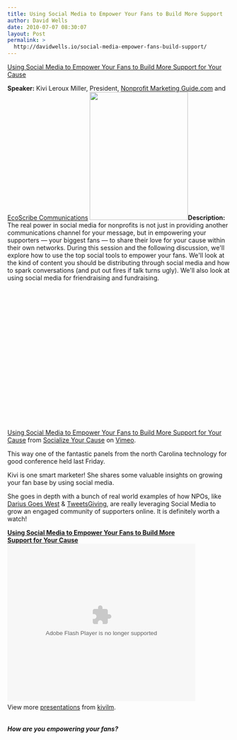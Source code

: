 ```yaml
---
title: Using Social Media to Empower Your Fans to Build More Support
author: David Wells
date: 2010-07-07 08:30:07
layout: Post
permalink: >
  http://davidwells.io/social-media-empower-fans-build-support/
---
```


<a href="http://www.slideshare.net/kivilm/using-social-media-to-empower-your-fans-to-build-more-support-for-your-cause">Using Social Media to Empower Your Fans to Build More Support for Your Cause</a>

<strong>Speaker:</strong> Kivi Leroux Miller, President, <a href="http://www.nonprofitmarketingguide.com/">Nonprofit Marketing Guide.com</a> and <a href="http://www.ecoscribe.com/">EcoScribe Communications</a>
<a href="http://www.davidwells.tv/wp-content/uploads/2010/07/Kivis-Book1.png"><img class="alignright size-full wp-image-2520" title="Kivi's Book" src="http://www.davidwells.tv/wp-content/uploads/2010/07/Kivis-Book1.png" alt="" width="222" height="289" /></a><strong>Description:</strong> The real power in social media for nonprofits is not just in providing another communications channel for your message, but in empowering your supporters — your biggest fans — to share their love for your cause within their own networks. During this session and the following discussion, we'll explore how to use the top social tools to empower your fans. We'll look at the kind of content you should be distributing through social media and how to spark conversations (and put out fires if talk turns ugly). We'll also look at using social media for friendraising and fundraising.

<object classid="clsid:d27cdb6e-ae6d-11cf-96b8-444553540000" width="540" height="304" codebase="http://download.macromedia.com/pub/shockwave/cabs/flash/swflash.cab#version=6,0,40,0"><param name="allowfullscreen" value="true" /><param name="allowscriptaccess" value="always" /><param name="src" value="http://vimeo.com/moogaloop.swf?clip_id=12997964&amp;server=vimeo.com&amp;show_title=1&amp;show_byline=1&amp;show_portrait=0&amp;color=00ADEF&amp;fullscreen=1" /><embed type="application/x-shockwave-flash" width="540" height="304" src="http://vimeo.com/moogaloop.swf?clip_id=12997964&amp;server=vimeo.com&amp;show_title=1&amp;show_byline=1&amp;show_portrait=0&amp;color=00ADEF&amp;fullscreen=1" allowscriptaccess="always" allowfullscreen="true"></embed></object>

<a href="http://vimeo.com/12997964">Using Social Media to Empower Your Fans to Build More Support for Your Cause</a> from <a href="http://vimeo.com/socializedcause">Socialize Your Cause</a> on <a href="http://vimeo.com">Vimeo</a>.

This way one of the fantastic panels from the north Carolina technology for good conference held last Friday.

Kivi is one smart marketer! She shares some valuable insights on growing your fan base by using social media.

She goes in depth with a bunch of real world examples of how NPOs, like <a href="http://www.dariusgoeswest.org/">Darius Goes West</a> &amp; <a href="http://tweetsgiving.epicchange.org/">TweetsGiving</a>, are really leveraging Social Media to grow an engaged community of supporters online. It is definitely worth a watch!
<div id="__ss_4610931" style="width: 425px;"><strong><a title="Using Social Media to Empower Your Fans to Build More Support for Your Cause" href="http://www.slideshare.net/kivilm/using-social-media-to-empower-your-fans-to-build-more-support-for-your-cause">Using Social Media to Empower Your Fans to Build More Support for Your Cause</a></strong><object id="__sse4610931" classid="clsid:d27cdb6e-ae6d-11cf-96b8-444553540000" width="425" height="355" codebase="http://download.macromedia.com/pub/shockwave/cabs/flash/swflash.cab#version=6,0,40,0"><param name="allowFullScreen" value="true" /><param name="allowScriptAccess" value="always" /><param name="src" value="http://static.slidesharecdn.com/swf/ssplayer2.swf?doc=nctech4good-kivilerouxmiller-062510-100625053641-phpapp01&amp;stripped_title=using-social-media-to-empower-your-fans-to-build-more-support-for-your-cause" /><param name="name" value="__sse4610931" /><param name="allowfullscreen" value="true" /><embed id="__sse4610931" type="application/x-shockwave-flash" width="425" height="355" src="http://static.slidesharecdn.com/swf/ssplayer2.swf?doc=nctech4good-kivilerouxmiller-062510-100625053641-phpapp01&amp;stripped_title=using-social-media-to-empower-your-fans-to-build-more-support-for-your-cause" name="__sse4610931" allowscriptaccess="always" allowfullscreen="true"></embed></object>
<div style="padding: 5px 0 12px;">View more <a href="http://www.slideshare.net/">presentations</a> from <a href="http://www.slideshare.net/kivilm">kivilm</a>.</div>
<h5>How are you empowering your fans?</h5>
</div>
